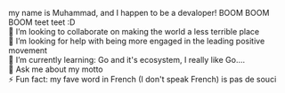 my name is Muhammad, and I happen to be a devaloper! BOOM BOOM BOOM teet teet :D<br>👯 I’m looking to collaborate on making the world a less terrible place<br>🤝 I’m looking for help with being more engaged in the leading positive movement<br>🌱 I’m currently learning: Go and it's ecosystem, I really like Go....<br>💬 Ask me about my motto<br>⚡ Fun fact: my fave word in French (I don't speak French) is pas de souci<br>
